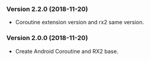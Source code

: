 ### Version 2.2.0 (2018-11-20)
- Coroutine extension version and rx2 same version.

### Version 2.0.0 (2018-11-20)
 - Create Android Coroutine and RX2 base.